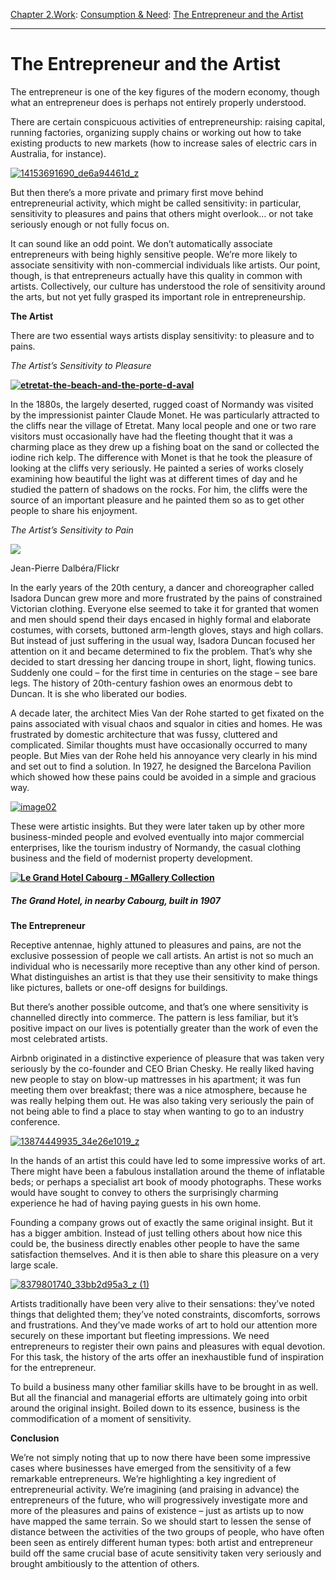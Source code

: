 [Chapter 2.Work](https://www.theschooloflife.com/thebookoflife/category/work/): [Consumption & Need](https://www.theschooloflife.com/thebookoflife/category/work/consumption-and-need/): [The Entrepreneur and the Artist](https://www.theschooloflife.com/thebookoflife/the-entrepreneur-and-the-artist/)

* * *

# The Entrepreneur and the Artist

The entrepreneur is one of the key figures of the modern economy, though what an entrepreneur does is perhaps not entirely properly understood.

There are certain conspicuous activities of entrepreneurship: raising capital, running factories, organizing supply chains or working out how to take existing products to new markets (how to increase sales of electric cars in Australia, for instance). &nbsp;

[![14153691690_de6a94461d_z](https://www.theschooloflife.com/thebookoflife/wp-content/uploads/2015/11/14153691690_de6a94461d_z.jpg)](http://www.thebookoflife.org/wp-content/uploads/2015/11/14153691690_de6a94461d_z.jpg)

But then there’s a more private and primary first move behind entrepreneurial activity, which might be called sensitivity: in particular, sensitivity to pleasures and pains that others might overlook… or not take seriously enough or not fully focus on.

It can sound like an odd point. We don’t automatically associate entrepreneurs with being highly sensitive people. We’re more likely to associate sensitivity with non-commercial individuals like artists. Our point, though, is that entrepreneurs actually have this quality in common with artists. Collectively, our culture has understood the role of sensitivity around the arts, but not yet fully grasped its important role in entrepreneurship.

**The Artist**

There are two essential ways artists display sensitivity: to pleasure and to pains.

_The Artist’s Sensitivity to Pleasure_

**[![etretat-the-beach-and-the-porte-d-aval](https://www.theschooloflife.com/thebookoflife/wp-content/uploads/2015/11/etretat-the-beach-and-the-porte-d-aval.jpg)](http://www.thebookoflife.org/wp-content/uploads/2015/11/etretat-the-beach-and-the-porte-d-aval.jpg)**

In the 1880s, the largely deserted, rugged coast of Normandy was visited by the impressionist painter Claude Monet. He was particularly attracted to the cliffs near the village of Etretat. Many local people and one or two rare visitors must occasionally have had the fleeting thought that it was a charming place as they drew up a fishing boat on the sand or collected the iodine rich kelp. The difference with Monet is that he took the pleasure of looking at the cliffs very seriously. He painted a series of works closely examining how beautiful the light was at different times of day and he studied the pattern of shadows on the rocks. For him, the cliffs were the source of an important pleasure and he painted them so as to get other people to share his enjoyment.

_The Artist’s Sensitivity to Pain_

 ![](https://www.theschooloflife.com/thebookoflife/wp-content/uploads/2015/11/37678623091_44de2e7d45_o-1024x762.jpg)

Jean-Pierre Dalbéra/Flickr

In the early years of the 20th century, a dancer and choreographer called Isadora Duncan grew more and more frustrated by the pains of constrained Victorian clothing. Everyone else seemed to take it for granted that women and men should spend their days encased in highly formal and elaborate costumes, with corsets, buttoned arm-length gloves, stays and high collars. But instead of just suffering in the usual way, Isadora Duncan focused her attention on it and became determined to fix the problem. That’s why she decided to start dressing her dancing troupe in short, light, flowing tunics. Suddenly one could – for the first time in centuries on the stage – see bare legs. The history of 20th-century fashion owes an enormous debt to Duncan. It is she who liberated our bodies.

A decade later, the architect Mies Van der Rohe started to get fixated on the pains associated with visual chaos and squalor in cities and homes. He was frustrated by domestic architecture that was fussy, cluttered and complicated. Similar thoughts must have occasionally occurred to many people. But Mies van der Rohe held his annoyance very clearly in his mind and set out to find a solution. In 1927, he designed the Barcelona Pavilion which showed how these pains could be avoided in a simple and gracious way.

[![image02](https://www.theschooloflife.com/thebookoflife/wp-content/uploads/2015/11/image021.png)](http://www.thebookoflife.org/wp-content/uploads/2015/11/image021.png)

These were artistic insights. But they were later taken up by other more business-minded people and evolved eventually into major commercial enterprises, like the tourism industry of Normandy, the casual clothing business and the field of modernist property development.

**[![Le Grand Hotel Cabourg - MGallery Collection](https://www.theschooloflife.com/thebookoflife/wp-content/uploads/2015/11/image01.jpg)](http://www.thebookoflife.org/wp-content/uploads/2015/11/image01.jpg)**

##### The Grand Hotel, in nearby Cabourg, built in 1907

**The Entrepreneur**

Receptive antennae, highly attuned to pleasures and pains, are not the exclusive possession of people we call artists. An artist is not so much an individual who is necessarily more receptive than any other kind of person. What distinguishes an artist is that they use their sensitivity to make things like pictures, ballets or one-off designs for buildings.

But there’s another possible outcome, and that’s one where sensitivity is channelled directly into commerce. The pattern is less familiar, but it’s positive impact on our lives is potentially greater than the work of even the most celebrated artists.

Airbnb originated in a distinctive experience of pleasure that was taken very seriously by the co-founder and CEO Brian Chesky. He really liked having new people to stay on blow-up mattresses in his apartment; it was fun meeting them over breakfast; there was a nice atmosphere, because he was really helping them out. He was also taking very seriously the pain of not being able to find a place to stay when wanting to go to an industry conference.

[![13874449935_34e26e1019_z](https://www.theschooloflife.com/thebookoflife/wp-content/uploads/2015/11/13874449935_34e26e1019_z.jpg)](http://www.thebookoflife.org/wp-content/uploads/2015/11/13874449935_34e26e1019_z.jpg)

In the hands of an artist this could have led to some impressive works of art. There might have been a fabulous installation around the theme of inflatable beds; or perhaps a specialist art book of moody photographs. These works would have sought to convey to others the surprisingly charming experience he had of having paying guests in his own home.

Founding a company grows out of exactly the same original insight. But it has a bigger ambition. Instead of just telling others about how nice this could be, the business directly enables other people to have the same satisfaction themselves. And it is then able to share this pleasure on a very large scale.

[![8379801740_33bb2d95a3_z (1)](https://www.theschooloflife.com/thebookoflife/wp-content/uploads/2015/11/8379801740_33bb2d95a3_z-1.jpg)](http://www.thebookoflife.org/wp-content/uploads/2015/11/8379801740_33bb2d95a3_z-1.jpg)

Artists traditionally have been very alive to their sensations: they’ve noted things that delighted them; they’ve noted constraints, discomforts, sorrows and frustrations. And they’ve made works of art to hold our attention more securely on these important but fleeting impressions. We need entrepreneurs to register their own pains and pleasures with equal devotion. For this task, the history of the arts offer an inexhaustible fund of inspiration for the entrepreneur.

To build a business many other familiar skills have to be brought in as well. But all the financial and managerial efforts are ultimately going into orbit around the original insight. Boiled down to its essence, business is the commodification of a moment of sensitivity.

**Conclusion**

We’re not simply noting that up to now there have been some impressive cases where businesses have emerged from the sensitivity of a few remarkable entrepreneurs. We’re highlighting a key ingredient of entrepreneurial activity. We’re imagining (and praising in advance) the entrepreneurs of the future, who will progressively investigate more and more of the pleasures and pains of existence – just as artists up to now have mapped the same terrain. So we should start to lessen the sense of distance between the activities of the two groups of people, who have often been seen as entirely different human types: both artist and entrepreneur build off the same crucial base of acute sensitivity taken very seriously and brought ambitiously to the attention of others.
